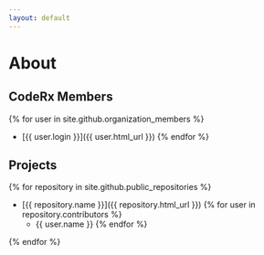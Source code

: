 ```yaml
---
layout: default
---
```

# About

## CodeRx Members
{% for user in site.github.organization_members %}
  * [{{ user.login }}]({{ user.html_url }})
{% endfor %}

## Projects
{% for repository in site.github.public_repositories %}
  * [{{ repository.name }}]({{ repository.html_url }})
  {% for user in repository.contributors %}
    * {{ user.name }}
  {% endfor %}

{% endfor %}


<script>
{% for repository in site.github.public_repositories %}
   console.log({{ repository }})
{% endfor %}
 
</script>
